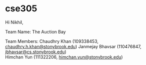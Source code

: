 # cse305

Hi Nikhil, 

Team Name: The Auction Bay

Team Members:
Chaudhry Khan (109338453, chaudhry.h.khan@stonybrook.edu)
Janmejay Bhavsar (110476847, jbhavsar@cs.stonybrook.edu)		
 Himchan Yun (111322206, himchan.yun@stonybrook.edu)

